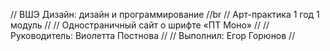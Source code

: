 // ВШЭ Дизайн: дизайн и программирование //br
// Арт-практика 1 год 1 модуль //
// Одностраничный сайт о шрифте «ПТ Моно» //
// Руководитель: Виолетта Постнова //
// Выполнил: Егор Горюнов //

